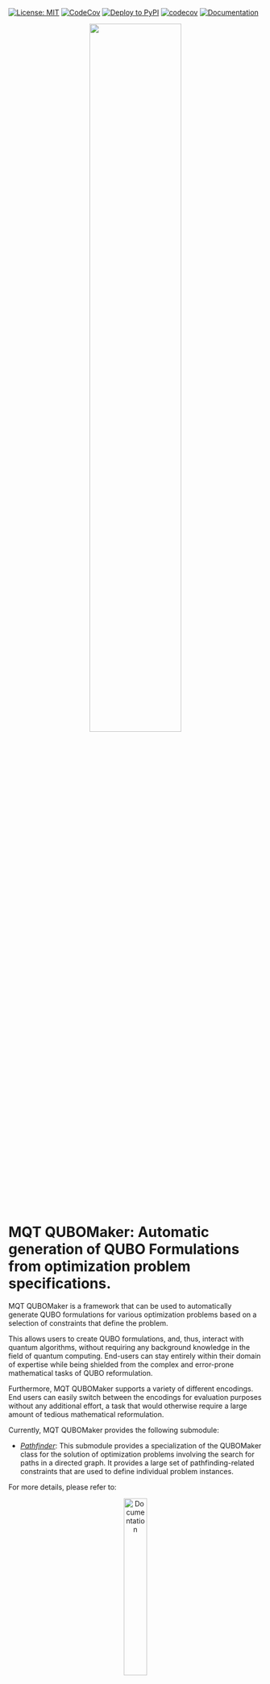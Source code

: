 [![License: MIT](https://img.shields.io/badge/license-MIT-blue.svg?style=flat-square)](https://opensource.org/licenses/MIT)
[![CodeCov](https://github.com/cda-tum/mqt-qubomaker/actions/workflows/coverage.yml/badge.svg)](https://github.com/cda-tum/mqt-qubomaker/actions/workflows/coverage.yml)
[![Deploy to PyPI](https://github.com/cda-tum/mqt-qubomaker/actions/workflows/deploy.yml/badge.svg)](https://github.com/cda-tum/mqt-qubomaker/actions/workflows/deploy.yml)
[![codecov](https://codecov.io/gh/cda-tum/mqt-qubomaker/graph/badge.svg?token=WB16FSW7OZ)](https://codecov.io/gh/cda-tum/mqt-qubomaker)
[![Documentation](https://img.shields.io/readthedocs/mqt-qubomaker?logo=readthedocs&style=flat-square)](https://mqt-qubomaker.readthedocs.io/en/latest/)

<p align="center">
<picture>
  <source media="(prefers-color-scheme: dark)" srcset="https://raw.githubusercontent.com/cda-tum/mqt-qubomaker/main/docs/_static/mqt_light.png" width="60%">
  <img src="https://raw.githubusercontent.com/cda-tum/mqt-qubomaker/main/docs/_static/mqt_dark.png" width="60%">
</picture>
</p>

# MQT QUBOMaker: Automatic generation of QUBO Formulations from optimization problem specifications.

MQT QUBOMaker is a framework that can be used to automatically generate QUBO formulations for various optimization problems based on a selection of constraints that define the problem.

This allows users to create QUBO formulations, and, thus, interact with quantum algorithms, without requiring any background knowledge in the field of quantum computing. End-users can stay entirely within their domain of expertise while being shielded from the complex and error-prone mathematical tasks of QUBO reformulation.

Furthermore, MQT QUBOMaker supports a variety of different encodings. End users can easily switch between the encodings for evaluation purposes without any additional effort, a task that would otherwise require a large amount of tedious mathematical reformulation.

Currently, MQT QUBOMaker provides the following submodule:

- [_Pathfinder_](./src/mqt/qubomaker/pathfinder/README.md): This submodule provides a specialization of the QUBOMaker class for the solution of optimization problems involving the search for paths in a directed graph. It provides a large set of pathfinding-related constraints that are used to define individual problem instances.

For more details, please refer to:

<p align="center">
  <a href="https://mqt-qubomaker.readthedocs.io/en/latest/">
  <img width=30% src="https://img.shields.io/badge/documentation-blue?style=for-the-badge&logo=read%20the%20docs" alt="Documentation" />
  </a>
</p>

If you have any questions, feel free to create a [discussion](https://github.com/cda-tum/mqt-qubomaker/discussions) or an [issue](https://github.com/cda-tum/mqt-qubomaker/issues) on [GitHub](https://github.com/cda-tum/mqt-qubomaker).

MQT QUBOMaker is part of the Munich Quantum Toolkit (MQT) developed by the [Chair for Design Automation](https://www.cda.cit.tum.de/) at the [Technical University of Munich](https://www.tum.de/).

## Getting Started

`mqt-qubomaker` is available via [PyPI](https://pypi.org/project/mqt.qubomaker/).

```console
(venv) $ pip install mqt.qubomaker
```

The following code gives an example of the usage with the `pathfinder` submodule:

```python3
import mqt.qubomaker as qm
import mqt.qubomaker.pathfinder as pf

# define an example graph to investigate.
graph = qm.Graph.from_adjacency_matrix(
    [
        [0, 1, 3, 4],
        [2, 0, 4, 2],
        [1, 5, 0, 3],
        [3, 8, 1, 0],
    ]
)

# select the settings for the QUBO formulation.
settings = pf.PathFindingQUBOGeneratorSettings(
    encoding_type=pf.EncodingTypes.ONE_HOT, n_paths=1, max_path_length=4, loops=True
)

# define the generator to be used for the QUBO formulation.
generator = pf.PathFindingQUBOGenerator(
    objective_function=pf.MinimizePathLength(path_ids=[1]),
    graph=graph,
    settings=settings,
)

# add the constraints that define the problem instance.
generator.add_constraint(pf.PathIsValid(path_ids=[1]))
generator.add_constraint(
    pf.PathContainsVerticesExactlyOnce(vertex_ids=graph.all_vertices, path_ids=[1])
)

# generate and view the QUBO formulation as a QUBO matrix.
print(generator.construct_qubo_matrix())
```

**Detailed documentation and examples are available at [ReadTheDocs](https://mqt-qubomaker.readthedocs.io/en/latest/).**

# Repository Structure

```
.
├── docs/
├── notebooks/
│ ├── input/
│ ├── tsp.ipynb
│ └── tsplib.ipynb
├── src/
│ ├── mqt/
│   └── qubomaker/
│     ├── pathfinder/
│       ├── resources/
│         ├── constraints/
│         ├── constraint.json
│         └── input-format.json
│       ├── __init__.py
│       ├── cost_functions.py
│       ├── pathfinder.py
│       └── tsplib.py
│     ├── __init__.py
│     ├── graph.py
│     ├── py.typed
│     ├── qubo_generator.py
│     └── utils.py
```

## Acknowledgements

The Munich Quantum Toolkit has been supported by the European
Research Council (ERC) under the European Union's Horizon 2020 research and innovation program (grant agreement
No. 101001318), the Bavarian State Ministry for Science and Arts through the Distinguished Professorship Program, as well as the
Munich Quantum Valley, which is supported by the Bavarian state government with funds from the Hightech Agenda Bayern Plus.

<p align="center">
<picture>
<source media="(prefers-color-scheme: dark)" srcset="https://raw.githubusercontent.com/cda-tum/mqt-qubomaker/main/docs/_static/tum_dark.svg" width="28%">
<img src="https://raw.githubusercontent.com/cda-tum/mqt-qubomaker/main/docs/_static/tum_light.svg" width="28%">
</picture>
<picture>
<img src="https://raw.githubusercontent.com/cda-tum/mqt-qubomaker/main/docs/_static/logo-bavaria.svg" width="16%">
</picture>
<picture>
<source media="(prefers-color-scheme: dark)" srcset="https://raw.githubusercontent.com/cda-tum/mqt-qubomaker/main/docs/_static/erc_dark.svg" width="24%">
<img src="https://raw.githubusercontent.com/cda-tum/mqt-qubomaker/main/docs/_static/erc_light.svg" width="24%">
</picture>
<picture>
<img src="https://raw.githubusercontent.com/cda-tum/mqt-qubomaker/main/docs/_static/logo-mqv.svg" width="28%">
</picture>
</p>
